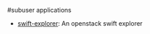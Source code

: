 #subuser applications
 - [swift-explorer](http://www.619.io/swift-explorer): An openstack swift explorer
